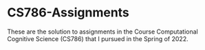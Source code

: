 # CS786-Assignments
These are the solution to assignments in the Course Computational Cognitive Science (CS786) that I pursued in the Spring of 2022.
